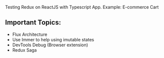 Testing Redux on ReactJS with Typescript App.
Example: E-commerce Cart

## Important Topics:

- Flux Architecture
- Use Immer to help using imutable states
- DevTools Debug (Browser extension)
- Redux Saga

